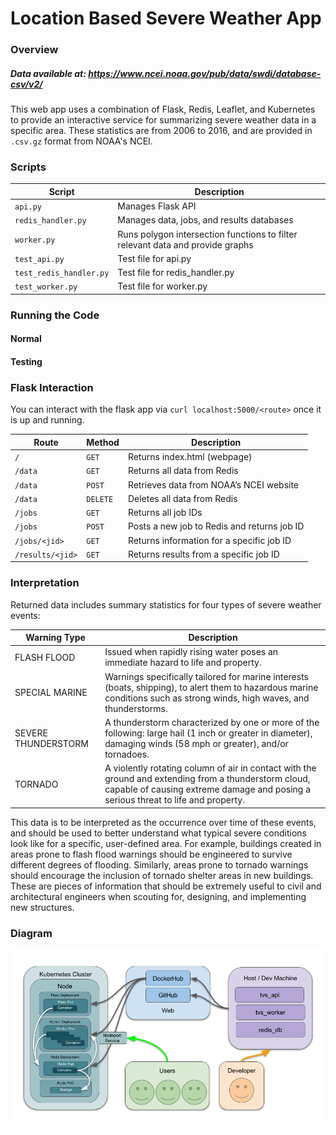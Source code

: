 # Location Based Severe Weather App

### Overview

##### Data available at: https://www.ncei.noaa.gov/pub/data/swdi/database-csv/v2/
This web app uses a combination of Flask, Redis, Leaflet, and Kubernetes to provide an interactive service for summarizing severe weather data in a specific area.
These statistics are from 2006 to 2016, and are provided in `.csv.gz` format from NOAA's NCEI.

### Scripts
| Script              | Description                                        |
|---------------------|----------------------------------------------------|
| `api.py`              | Manages Flask API                                  |
| `redis_handler.py`    | Manages data, jobs, and results databases          |
| `worker.py`           | Runs polygon intersection functions to filter relevant data and provide graphs |
| `test_api.py`         | Test file for api.py                               |
| `test_redis_handler.py` | Test file for redis_handler.py                     |
| `test_worker.py`     | Test file for worker.py                            |

### Running the Code
#### Normal


#### Testing

### Flask Interaction
You can interact with the flask app via `curl localhost:5000/<route>` once it is up and running.

| Route     | Method | Description                                  |
|-----------|--------|----------------------------------------------|
| `/`         | `GET`    | Returns index.html (webpage)                 |
| `/data`     | `GET`    | Returns all data from Redis                  |
| `/data`     | `POST`   | Retrieves data from NOAA’s NCEI website      |
| `/data`     | `DELETE` | Deletes all data from Redis                  |
| `/jobs`     | `GET`    | Returns all job IDs                          |
| `/jobs`     | `POST`   | Posts a new job to Redis and returns job ID |
| `/jobs/<jid>` | `GET`   | Returns information for a specific job ID    |
| `/results/<jid>` | `GET` | Returns results from a specific job ID       |


### Interpretation
Returned data includes summary statistics for four types of severe weather events:

| Warning Type          | Description                                                                                       |
|-----------------------|---------------------------------------------------------------------------------------------------|
| FLASH FLOOD           | Issued when rapidly rising water poses an immediate hazard to life and property. |
| SPECIAL MARINE        | Warnings specifically tailored for marine interests (boats, shipping), to alert them to hazardous marine conditions such as strong winds, high waves, and thunderstorms. |
| SEVERE THUNDERSTORM   | A thunderstorm characterized by one or more of the following: large hail (1 inch or greater in diameter), damaging winds (58 mph or greater), and/or tornadoes. |
| TORNADO               | A violently rotating column of air in contact with the ground and extending from a thunderstorm cloud, capable of causing extreme damage and posing a serious threat to life and property. |

This data is to be interpreted as the occurrence over time of these events, and should be used to better understand what typical severe conditions look like for a specific, user-defined area.
For example, buildings created in areas prone to flash flood warnings should be engineered to survive different degrees of flooding.
Similarly, areas prone to tornado warnings should encourage the inclusion of tornado shelter areas in new buildings.
These are pieces of information that should be extremely useful to civil and architectural engineers when scouting for, designing, and implementing new structures.

### Diagram
![Diagram](diagram.png)
